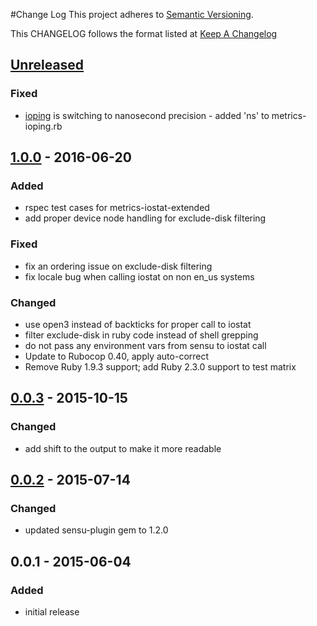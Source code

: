 #Change Log
This project adheres to [Semantic Versioning](http://semver.org/).

This CHANGELOG follows the format listed at [Keep A Changelog](http://keepachangelog.com/)

## [Unreleased]

### Fixed
- [ioping](https://github.com/koct9i/ioping) is switching to nanosecond precision - added 'ns' to metrics-ioping.rb

## [1.0.0] - 2016-06-20
### Added
- rspec test cases for metrics-iostat-extended
- add proper device node handling for exclude-disk filtering

### Fixed
- fix an ordering issue on exclude-disk filtering
- fix locale bug when calling iostat on non en_us systems

### Changed
- use open3 instead of backticks for proper call to iostat
- filter exclude-disk in ruby code instead of shell grepping
- do not pass any environment vars from sensu to iostat call
- Update to Rubocop 0.40, apply auto-correct
- Remove Ruby 1.9.3 support; add Ruby 2.3.0 support to test matrix

## [0.0.3] - 2015-10-15
### Changed
- add shift to the output to make it more readable

## [0.0.2] - 2015-07-14
### Changed
- updated sensu-plugin gem to 1.2.0

## 0.0.1 - 2015-06-04
### Added
- initial release

[Unreleased]: https://github.com/sensu-plugins/sensu-plugins-io-checks/compare/1.0.0...HEAD
[1.0.0]: https://github.com/sensu-plugins/sensu-plugins-io-checks/compare/0.0.3...1.0.0
[0.0.3]: https://github.com/sensu-plugins/sensu-plugins-io-checks/compare/0.0.2...0.0.3
[0.0.2]: https://github.com/sensu-plugins/sensu-plugins-io-checks/compare/0.0.1...0.0.2
